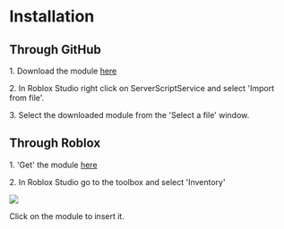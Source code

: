 <h1>Installation</h1>
<h2>Through GitHub</h2>
<p>1. Download the module <a href="https://github.com/AbcreatorDev/BetterGamepassService/blob/main/MainModule.rbxm">here</a></p>
<p>2. In Roblox Studio right click on ServerScriptService and select 'Import from file'.</p>
<p>3. Select the downloaded module from the 'Select a file' window.</p>
<h2>Through Roblox</h2>
<p>1. 'Get' the module <a href="https://www.roblox.com/library/7085465779/BetterGamepassService">here</a></p>
<p>2. In Roblox Studio go to the toolbox and select 'Inventory'</p>
<img src='https://user-images.githubusercontent.com/86627085/125355361-d4b41480-e35c-11eb-8a71-71f7522aa389.png'>
<p>Click on the module to insert it.</p>
